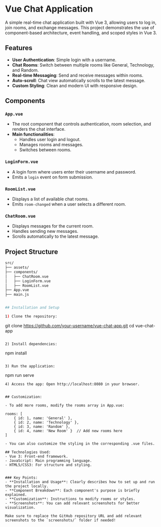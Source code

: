 # Vue Chat Application

A simple real-time chat application built with Vue 3, allowing users to log in, join rooms, and exchange messages. This project demonstrates the use of component-based architecture, event handling, and scoped styles in Vue 3.

## Features

- **User Authentication**: Simple login with a username.
- **Chat Rooms**: Switch between multiple rooms like General, Technology, and Random.
- **Real-time Messaging**: Send and receive messages within rooms.
- **Auto-scroll**: Chat view automatically scrolls to the latest message.
- **Custom Styling**: Clean and modern UI with responsive design.
  
## Components

### `App.vue`
- The root component that controls authentication, room selection, and renders the chat interface.
- **Main functionalities**:
  - Handles user login and logout.
  - Manages rooms and messages.
  - Switches between rooms.

### `LoginForm.vue`
- A login form where users enter their username and password.
- Emits a `login` event on form submission.

### `RoomList.vue`
- Displays a list of available chat rooms.
- Emits `room-changed` when a user selects a different room.

### `ChatRoom.vue`
- Displays messages for the current room.
- Handles sending new messages.
- Scrolls automatically to the latest message.

## Project Structure

```bash
src/
├── assets/
├── components/
│   ├── ChatRoom.vue
│   ├── LoginForm.vue
│   ├── RoomList.vue
├── App.vue
├── main.js


## Installation and Setup

1) Clone the repository:

```
git clone https://github.com/your-username/vue-chat-app.git
cd vue-chat-app
```

2) Install dependencies:

```
npm install
```

3) Run the application:

```
npm run serve
```
4) Access the app: Open http://localhost:8080 in your browser.


## Customization:

- To add more rooms, modify the rooms array in App.vue:

rooms: [
    { id: 1, name: 'General' },
    { id: 2, name: 'Technology' },
    { id: 3, name: 'Random' },
    { id: 4, name: 'New Room' }  // Add new rooms here
]

- You can also customize the styling in the corresponding .vue files.

## Technologies Used:
- Vue 3: Front-end framework.
- JavaScript: Main programming language.
- HTML5/CSS3: For structure and styling.


### Key Points:
- **Installation and Usage**: Clearly describes how to set up and run the project locally.
- **Component Breakdown**: Each component's purpose is briefly explained.
- **Customization**: Instructions to modify rooms or styles.
- **Screenshots**: You can add relevant screenshots for better visualization.

Make sure to replace the GitHub repository URL and add relevant screenshots to the `screenshots/` folder if needed!




